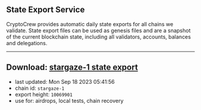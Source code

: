 ## State Export Service
CryptoCrew provides automatic daily state exports for all chains we validate. State export files can be used as genesis files and are a snapshot of the current blockchain state, including all validators, accounts, balances and delegations.

---
**Download: [stargaze-1 state export](https://dl.ccvalidators.com/SERVICE/stargaze/stargaze-1_export_10069901.json)**
---

- last updated: Mon Sep 18 2023 05:41:56
- chain id: `stargaze-1`
- export height: `10069901`
- use for: airdrops, local tests, chain recovery
